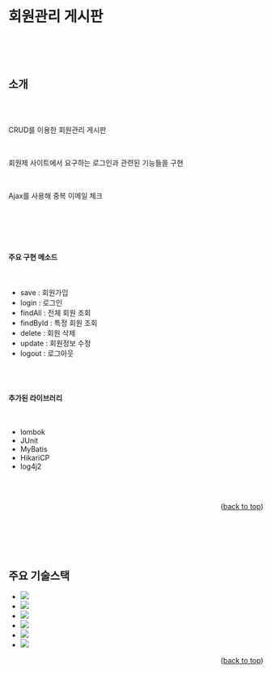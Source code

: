 
회원관리 게시판
==
<br/>





<br/>
<br/>

<!-- ABOUT THE PROJECT -->
## 소개
<br/>
<br/>



CRUD를 이용한 회원관리 게시판

<br/>

회원제 사이트에서 요구하는 로그인과 관련된 기능들을 구현

<br/>

Ajax를 사용해 중복 이메일 체크

<br/>
<br/>
<br/>
<br/>




#### 주요 구현 메소드
<br/>

* save : 회원가입
* login : 로그인 
* findAll : 전체 회원 조회
* findById : 특정 회원 조회
* delete : 회원 삭제
* update : 회원정보 수정
* logout : 로그아웃


<br/>
<br/>

#### 추가된 라이브러리
<br/>

* lombok
* JUnit
* MyBatis
* HikariCP
* log4j2


<br/>
<br/>


<p align="right">(<a href="#readme-top">back to top</a>)</p>

<br/>
<br/>
<br/>
<br/>


<!-- 기술스택 -->
## 주요 기술스택





* <img src="https://img.shields.io/badge/Java-FF0000?style=for-the-badge&logo=Java&logoColor=white">
* <img src="https://img.shields.io/badge/jsp-FA6423?style=for-the-badge&logo=jsp&logoColor=white">
* <img src="https://img.shields.io/badge/spring-6DB33F?style=for-the-badge&logo=spring&logoColor=white">
* <img src="https://img.shields.io/badge/mysql-4479A1?style=for-the-badge&logo=mysql&logoColor=white">
* <img src="https://img.shields.io/badge/openjdk-000000?style=for-the-badge&logo=openjdk&logoColor=white">
* <img src="https://img.shields.io/badge/apachetomcat-F8DC75?style=for-the-badge&logo=apachetomcat&logoColor=white">


<p align="right">(<a href="#readme-top">back to top</a>)</p>

<br/>
<br/>
<br/>
<br/>



